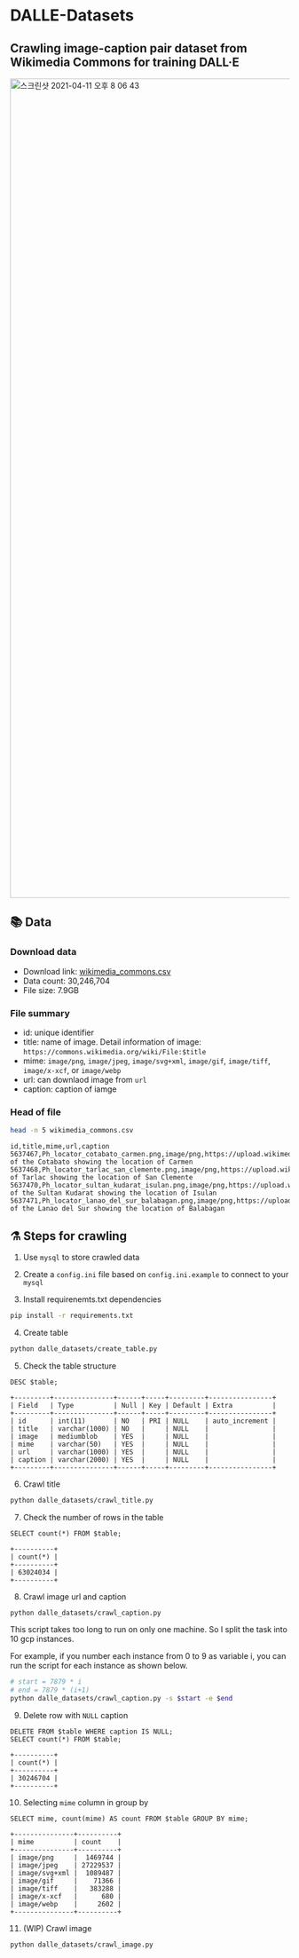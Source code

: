# DALLE-Datasets

## Crawling image-caption pair dataset from Wikimedia Commons for training DALL·E

<img width="1477" alt="스크린샷 2021-04-11 오후 8 06 43" src="https://user-images.githubusercontent.com/51232785/114301895-a32f7100-9b01-11eb-846f-200efe292850.png">

## 📚 Data

### Download data

- Download link: [wikimedia_commons.csv](https://drive.google.com/file/d/1_plT6RgEiag6IqepKMJphq2wyxnc5hI5/view?usp=sharing)
- Data count: 30,246,704
- File size: 7.9GB

### File summary

- id: unique identifier
- title: name of image. Detail information of image: `https://commons.wikimedia.org/wiki/File:$title`
- mime: `image/png`, `image/jpeg`, `image/svg+xml`, `image/gif`, `image/tiff`, `image/x-xcf`, or `image/webp`
- url: can downlaod image from `url`
- caption: caption of iamge

### Head of file

```bash
head -n 5 wikimedia_commons.csv
```

```
id,title,mime,url,caption
5637467,Ph_locator_cotabato_carmen.png,image/png,https://upload.wikimedia.org/wikipedia/commons/a/a8/Ph_locator_cotabato_carmen.png,Map of the Cotabato showing the location of Carmen
5637468,Ph_locator_tarlac_san_clemente.png,image/png,https://upload.wikimedia.org/wikipedia/commons/2/27/Ph_locator_tarlac_san_clemente.png,Map of Tarlac showing the location of San Clemente
5637470,Ph_locator_sultan_kudarat_isulan.png,image/png,https://upload.wikimedia.org/wikipedia/commons/d/d7/Ph_locator_sultan_kudarat_isulan.png,Map of the Sultan Kudarat showing the location of Isulan
5637471,Ph_locator_lanao_del_sur_balabagan.png,image/png,https://upload.wikimedia.org/wikipedia/commons/d/d4/Ph_locator_lanao_del_sur_balabagan.png,Map of the Lanao del Sur showing the location of Balabagan
```

## ⚗️ Steps for crawling

1. Use `mysql` to store crawled data

2. Create a `config.ini` file based on `config.ini.example` to connect to your `mysql`

3. Install requirenemts.txt dependencies

```bash
pip install -r requirements.txt
``` 

4. Create table

```bash
python dalle_datasets/create_table.py
```

5. Check the table structure

```mysql
DESC $table;
```
```
+---------+---------------+------+-----+---------+----------------+
| Field   | Type          | Null | Key | Default | Extra          |
+---------+---------------+------+-----+---------+----------------+
| id      | int(11)       | NO   | PRI | NULL    | auto_increment |
| title   | varchar(1000) | NO   |     | NULL    |                |
| image   | mediumblob    | YES  |     | NULL    |                |
| mime    | varchar(50)   | YES  |     | NULL    |                |
| url     | varchar(1000) | YES  |     | NULL    |                |
| caption | varchar(2000) | YES  |     | NULL    |                |
+---------+---------------+------+-----+---------+----------------+
```

6. Crawl title

```bash
python dalle_datasets/crawl_title.py
```

7. Check the number of rows in the table

```mysql
SELECT count(*) FROM $table;
```

```
+----------+
| count(*) |
+----------+
| 63024034 |
+----------+
```

8. Crawl image url and caption

```bash
python dalle_datasets/crawl_caption.py
```

This script takes too long to run on only one machine. So I split the task into 10 gcp instances.

For example, if you number each instance from 0 to 9 as variable i, you can run the script for each instance as shown below.

```bash
# start = 7879 * i
# end = 7879 * (i+1)
python dalle_datasets/crawl_caption.py -s $start -e $end
```


9. Delete row with `NULL` caption

```mysql
DELETE FROM $table WHERE caption IS NULL;
SELECT count(*) FROM $table;
```

```
+----------+
| count(*) |
+----------+
| 30246704 |
+----------+
```

10. Selecting `mime` column in group by

```mysql
SELECT mime, count(mime) AS count FROM $table GROUP BY mime;
```

```
+---------------+----------+
| mime          | count    |
+---------------+----------+
| image/png     |  1469744 |
| image/jpeg    | 27229537 |
| image/svg+xml |  1089487 |
| image/gif     |    71366 |
| image/tiff    |   383288 |
| image/x-xcf   |      680 |
| image/webp    |     2602 |
+---------------+----------+
```

11. (WIP) Crawl image

```bash
python dalle_datasets/crawl_image.py
```
